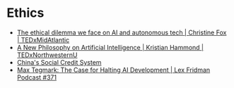 # Ethics

* [The ethical dilemma we face on AI and autonomous tech | Christine Fox | TEDxMidAtlantic](https://www.youtube.com/watch?v=3oE88_6jAwc)
* [A New Philosophy on Artificial Intelligence | Kristian Hammond | TEDxNorthwesternU](https://www.youtube.com/watch?v=tr9oe2TZiJw)
* [China's Social Credit System](https://en.wikipedia.org/wiki/Social_Credit_System)
* [Max Tegmark: The Case for Halting AI Development | Lex Fridman Podcast #371](https://www.youtube.com/watch?v=VcVfceTsD0A&t=2425s&pp=ygULbGV4IGZyaWRtYW4%3D)